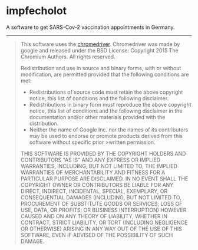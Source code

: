 # impfecholot
A software to get SARS-Cov-2 vaccination appointments in Germany.

---
>This software uses the [chromedriver](https://chromedriver.chromium.org/). Chromedriver was made by google and released under the BSD License:
>Copyright 2015 The Chromium Authors. All rights reserved.
>
>Redistribution and use in source and binary forms, with or without modification, are permitted provided that the following conditions are met:
>* Redistributions of source code must retain the above copyright notice, this list of conditions and the following disclaimer.
>* Redistributions in binary form must reproduce the above copyright notice, this list of conditions and the following disclaimer in the documentation and/or other materials provided with the distribution.
>* Neither the name of Google Inc. nor the names of its contributors may be used to endorse or promote products derived from this software without specific prior >written permission.
>
>THIS SOFTWARE IS PROVIDED BY THE COPYRIGHT HOLDERS AND CONTRIBUTORS "AS IS" AND ANY EXPRESS OR IMPLIED WARRANTIES, INCLUDING, BUT NOT LIMITED TO, THE IMPLIED WARRANTIES OF MERCHANTABILITY AND FITNESS FOR A PARTICULAR PURPOSE ARE DISCLAIMED. IN NO EVENT SHALL THE COPYRIGHT OWNER OR CONTRIBUTORS BE LIABLE FOR ANY DIRECT, INDIRECT, INCIDENTAL, SPECIAL, EXEMPLARY, OR CONSEQUENTIAL DAMAGES (INCLUDING, BUT NOT LIMITED TO, PROCUREMENT OF SUBSTITUTE GOODS OR SERVICES; LOSS OF USE,
>DATA, OR PROFITS; OR BUSINESS INTERRUPTION) HOWEVER CAUSED AND ON ANY THEORY OF LIABILITY, WHETHER IN CONTRACT, STRICT LIABILITY, OR TORT (INCLUDING NEGLIGENCE OR OTHERWISE) ARISING IN ANY WAY OUT OF THE USE OF THIS SOFTWARE, EVEN IF ADVISED OF THE POSSIBILITY OF SUCH DAMAGE.
